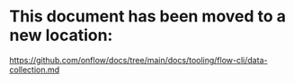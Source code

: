 # This document has been moved to a new location:

https://github.com/onflow/docs/tree/main/docs/tooling/flow-cli/data-collection.md
